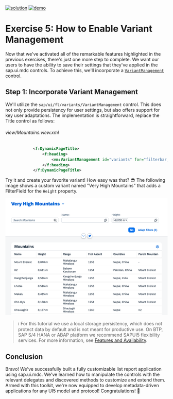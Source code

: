 [![solution](https://flat.badgen.net/badge/solution/available/green?icon=github)](webapp)
[![demo](https://flat.badgen.net/badge/demo/deployed/blue?icon=github)](https://sap-samples.github.io/ui5-mdc-json-tutorial/ex5/dist)
# Exercise 5: How to Enable Variant Management
Now that we've activated all of the remarkable features highlighted in the previous exercises, there's just one more step to complete. We want our users to have the ability to save their settings that they've applied in the sap.ui.mdc controls. To achieve this, we'll incorporate a [`VariantManagement`](https://sdk.openui5.org/api/sap.ui.fl.variants.VariantManagement) control.

## Step 1: Incorporate Variant Management
We'll utilize the `sap/ui/fl/variants/VariantManagement` control. This does not only provide persistency for user settings, but also offers support for key user adaptations. The implementation is straightforward, replace the Title control as follows:
###### view/Mountains.view.xml
```xml
			<f:DynamicPageTitle>
				<f:heading>
					<vm:VariantManagement id="variants" for="filterbar, table"/>
				</f:heading>
			</f:DynamicPageTitle>
```
Try it and create your favorite variant! How easy was that? 😎 The following image shows a custom variant named "Very High Mountains" that adds a FilterField for the `Height` property.

![Exercise 5 Result](ex5.png)

>ℹ️ For this tutorial we use a local storage persistency, which does not protect data by default and is not meant for productive use. On BTP, SAP S/4 HANA or ABAP platform we recommend SAPUI5 flexibility services. For more information, see [Features and Availability](https://help.sap.com/docs/UI5_FLEXIBILITY/430e2c1a4ff241bc8162df4bf51e0730/41ada93054994698ab9067855bb85fe1.html).
## Conclusion
Bravo! We've successfully built a fully customizable list report application using sap.ui.mdc. We've learned how to manipulate the controls with the relevant delegates and discovered methods to customize and extend them. Armed with this toolkit, we're now equipped to develop metadata-driven applications for any UI5 model and protocol! Congratulations! 🎉